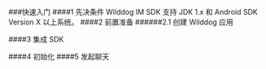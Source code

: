 ###快速入门
####1 先决条件
Wilddog IM SDK 支持 JDK 1.x 和 Android SDK Version X 以上系统。
####2 前置准备
######2.1 创建 Wilddog 应用

####3 集成 SDK

####4 初始化
####5 发起聊天